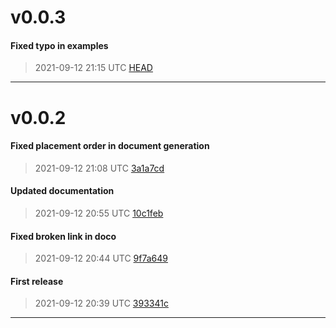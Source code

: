 # v0.0.3
#### Fixed typo in examples
> 2021-09-12 21:15 UTC [HEAD](https://github.com/shollingsworth/ps1/commit/HEAD)

---
# v0.0.2
#### Fixed placement order in document generation
> 2021-09-12 21:08 UTC [3a1a7cd](https://github.com/shollingsworth/ps1/commit/3a1a7cd040d75ebeef97ba4baf5dce1a24462810)

#### Updated documentation
> 2021-09-12 20:55 UTC [10c1feb](https://github.com/shollingsworth/ps1/commit/10c1febe003bc0bf44989aa7c867e645da556f0b)

#### Fixed broken link in doco
> 2021-09-12 20:44 UTC [9f7a649](https://github.com/shollingsworth/ps1/commit/9f7a649b8a7c29e5958886bed804b57414217446)

#### First release
> 2021-09-12 20:39 UTC [393341c](https://github.com/shollingsworth/ps1/commit/393341c8d93b4ec523e5b4f77e921b29142e206d)

---